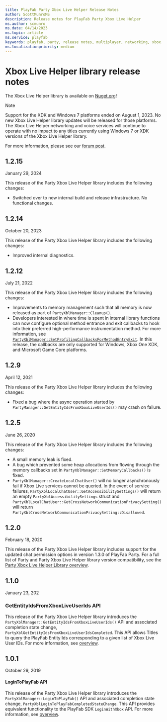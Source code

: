 ```yaml
---
title: PlayFab Party Xbox Live Helper Release Notes
author: ScottMunroMS
description: Release notes for PlayFab Party Xbox Live Helper
ms.author: scmunro
ms.date: 04/14/2023
ms.topic: article
ms.service: playfab
keywords: playfab, party, release notes, multiplayer, networking, xbox, xbl
ms.localizationpriority: medium
---
```


# Xbox Live Helper library release notes

The Xbox Live Helper library is available on [Nuget.org](https://www.nuget.org/profiles/PlayFab)!

> [!NOTE]
> Support for the XDK and Windows 7 platforms ended on August 1, 2023. No new Xbox Live Helper library updates will be released for those platforms. The Xbox Live Helper networking and voice services will continue to operate with no impact to any titles currently using Windows 7 or XDK versions of the Xbox Live Helper library.  
> 
>For more information, please see our [forum post](https://community.playfab.com/articles/141546/playfab-party-ending-support-for-the-xdk-and-windo.html).


## 1.2.15

January 29, 2024

This release of the Party Xbox Live Helper library includes the following changes:

- Switched over to new internal build and release infrastructure. No functional changes.

## 1.2.14

October 20, 2023

This release of the Party Xbox Live Helper library includes the following changes:

- Improved internal diagnostics.

## 1.2.12

July 21, 2022

This release of the Party Xbox Live Helper library includes the following changes:

- Improvements to memory management such that all memory is now released as part of `PartyXblManager::Cleanup()`.
- Developers interested in where time is spent in internal library functions can now configure optional method entrance and exit callbacks to hook into their preferred high-performance instrumentation method. For more information, see [`PartyXblManager::SetProfilingCallbacksForMethodEntryExit`](xblreference/classes/PartyXblManager/methods/partyxblmanager_setprofilingcallbacksformethodentryexit.md). In this release, the callbacks are only supported for Windows, Xbox One XDK, and Microsoft Game Core platforms.


## 1.2.9

April 12, 2021

This release of the Party Xbox Live Helper library includes the following changes:

- Fixed a bug where the async operation started by `PartyManager::GetEntityIdsFromXboxLiveUserIds()` may crash on failure.

## 1.2.5

June 26, 2020

This release of the Party Xbox Live Helper library includes the following changes:

- A small memory leak is fixed.
- A bug which prevented some heap allocations from flowing through the memory callbacks set in `PartyXblManager::SetMemoryCallbacks()` is fixed.
- `PartyXblManager::CreateLocalChatUser()` will no longer asynchronously fail if Xbox Live services cannot be queried. In the event of service failures, `PartyXblLocalChatUser::GetAccessibilitySettings()` will return an empty `PartyXblAccessibilitySettings` struct and `PartyXblLocalChatUser::GetCrossNetworkCommunicationPrivacySetting()` will return `PartyXblCrossNetworkCommunicationPrivacySetting::Disallowed`.

## 1.2.0

February 18, 2020

This release of the Party Xbox Live Helper library includes support for the updated chat permission options in version 1.3.0 of PlayFab Party. For a full list of Party and Party Xbox Live Helper library version compatibility, see the [Party Xbox Live Helper Library overview](party-xbox-live-guide.md).

## 1.1.0

January 23, 202

### GetEntityIdsFromXboxLiveUserIds API

This release of the Party Xbox Live Helper library introduces the `PartyXblManager::GetEntityIdsFromXboxLiveUserIds()` API and associated completion state change, `PartyXblGetEntityIdsFromXboxLiveUserIdsCompleted`. This API allows Titles to query the PlayFab Entity Ids corresponding to a given list of Xbox Live User IDs. For more information, see [overview](party-xbox-live-guide.md#mapping-between-xbox-live-user-ids-and-playfab-entity-ids).

## 1.0.1

October 29, 2019

#### LoginToPlayFab API

This release of the Party Xbox Live Helper library introduces the `PartyXblManager::LoginToPlayFab()` API and associated completion state change, `PartyXblLoginToPlayFabCompletedStateChange`. This API provides equivalent functionality to the PlayFab SDK `LoginWithXbox` API. For more information, see [overview](party-xbox-live-guide.md#creating-partylocalchatcontrols-from-partyxbllocalchatusers).
